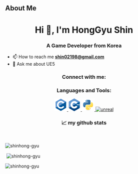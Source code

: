 ## About Me

<h1 align="center">Hi 👋, I'm HongGyu Shin</h1>
<h3 align="center">A Game Developer from Korea</h3>

- 📫 How to reach me **shin02198@gmail.com**
- 💬 Ask me about UE5
<h3 align="center">Connect with me:</h3>
<p align="center">
</p>

<h3 align="center">Languages and Tools:</h3>
<p align="center"> <a href="https://www.cprogramming.com/" target="_blank" rel="noreferrer"> <img src="https://raw.githubusercontent.com/devicons/devicon/master/icons/c/c-original.svg" alt="c" width="40" height="40"/> </a> <a href="https://www.w3schools.com/cpp/" target="_blank" rel="noreferrer"> <img src="https://raw.githubusercontent.com/devicons/devicon/master/icons/cplusplus/cplusplus-original.svg" alt="cplusplus" width="40" height="40"/> </a> <a href="https://www.python.org" target="_blank" rel="noreferrer"> <img src="https://raw.githubusercontent.com/devicons/devicon/master/icons/python/python-original.svg" alt="python" width="40" height="40"/> </a> <a href="https://unrealengine.com/" target="_blank" rel="noreferrer"> <img src="https://raw.githubusercontent.com/kenangundogan/fontisto/036b7eca71aab1bef8e6a0518f7329f13ed62f6b/icons/svg/brand/unreal-engine.svg" alt="unreal" width="40" height="40"/> </a> </p>

<h3 align="center">📈 my github stats</h3>
<br />

<p><img align="center" src="https://github-readme-stats.vercel.app/api/top-langs?username=shinhong-gyu&show_icons=true&locale=en&layout=compact" alt="shinhong-gyu" /></p>
<p>&nbsp;<img align="center" src="https://github-readme-stats.vercel.app/api?username=shinhong-gyu&show_icons=true&locale=en" alt="shinhong-gyu" /></p>
<p><img align="center" src="https://github-readme-streak-stats.herokuapp.com/?user=shinhong-gyu&" alt="shinhong-gyu" /></p>
